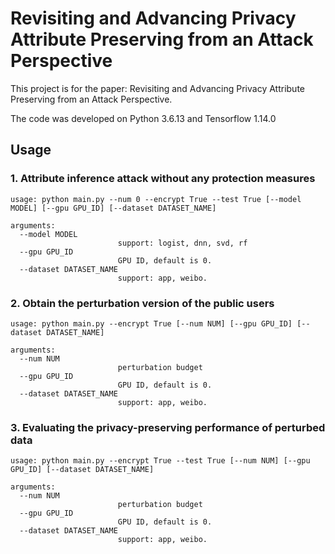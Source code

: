 # Revisiting and Advancing Privacy Attribute Preserving from an Attack Perspective

This project is for the paper: Revisiting and Advancing Privacy Attribute Preserving from an Attack Perspective.

The code was developed on Python 3.6.13 and Tensorflow 1.14.0

## Usage

### 1. Attribute inference attack without any protection measures
```
usage: python main.py --num 0 --encrypt True --test True [--model MODEL] [--gpu GPU_ID] [--dataset DATASET_NAME]

arguments:
  --model MODEL
                        support: logist, dnn, svd, rf
  --gpu GPU_ID
                        GPU ID, default is 0.
  --dataset DATASET_NAME
                        support: app, weibo.
```

### 2. Obtain the perturbation version of the public users
```
usage: python main.py --encrypt True [--num NUM] [--gpu GPU_ID] [--dataset DATASET_NAME]

arguments:
  --num NUM
                        perturbation budget
  --gpu GPU_ID
                        GPU ID, default is 0.
  --dataset DATASET_NAME
                        support: app, weibo.
```

### 3. Evaluating the privacy-preserving performance of perturbed data
```
usage: python main.py --encrypt True --test True [--num NUM] [--gpu GPU_ID] [--dataset DATASET_NAME]

arguments:
  --num NUM
                        perturbation budget
  --gpu GPU_ID
                        GPU ID, default is 0.
  --dataset DATASET_NAME
                        support: app, weibo.
```